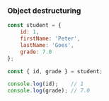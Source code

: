 ### Object destructuring

```js
const student = {
    id: 1,
    firstName: 'Peter',
    lastName: 'Goes',
    grade: 7.0
};

const { id, grade } = student;

console.log(id);    // 1
console.log(grade); // 7.0
```
